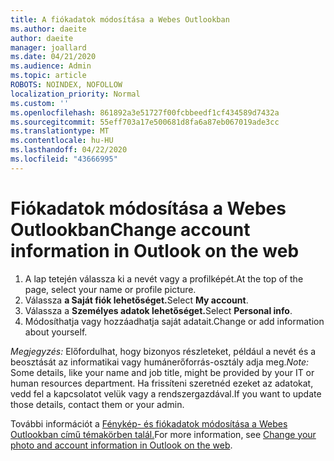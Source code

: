 ```yaml
---
title: A fiókadatok módosítása a Webes Outlookban
ms.author: daeite
author: daeite
manager: joallard
ms.date: 04/21/2020
ms.audience: Admin
ms.topic: article
ROBOTS: NOINDEX, NOFOLLOW
localization_priority: Normal
ms.custom: ''
ms.openlocfilehash: 861892a3e51727f00fcbbeedf1cf434589d7432a
ms.sourcegitcommit: 55eff703a17e500681d8fa6a87eb067019ade3cc
ms.translationtype: MT
ms.contentlocale: hu-HU
ms.lasthandoff: 04/22/2020
ms.locfileid: "43666995"
---
```

# <a name="change-account-information-in-outlook-on-the-web"></a><span data-ttu-id="134ef-102">Fiókadatok módosítása a Webes Outlookban</span><span class="sxs-lookup"><span data-stu-id="134ef-102">Change account information in Outlook on the web</span></span>

1. <span data-ttu-id="134ef-103">A lap tetején válassza ki a nevét vagy a profilképét.</span><span class="sxs-lookup"><span data-stu-id="134ef-103">At the top of the page, select your name or profile picture.</span></span>
1. <span data-ttu-id="134ef-104">Válassza **a Saját fiók lehetőséget.**</span><span class="sxs-lookup"><span data-stu-id="134ef-104">Select **My account**.</span></span>
1. <span data-ttu-id="134ef-105">Válassza a **Személyes adatok lehetőséget.**</span><span class="sxs-lookup"><span data-stu-id="134ef-105">Select **Personal info**.</span></span>
1. <span data-ttu-id="134ef-106">Módosíthatja vagy hozzáadhatja saját adatait.</span><span class="sxs-lookup"><span data-stu-id="134ef-106">Change or add information about yourself.</span></span>

<span data-ttu-id="134ef-107">*Megjegyzés:* Előfordulhat, hogy bizonyos részleteket, például a nevét és a beosztását az informatikai vagy humánerőforrás-osztály adja meg.</span><span class="sxs-lookup"><span data-stu-id="134ef-107">*Note:* Some details, like your name and job title, might be provided by your IT or human resources department.</span></span> <span data-ttu-id="134ef-108">Ha frissíteni szeretnéd ezeket az adatokat, vedd fel a kapcsolatot velük vagy a rendszergazdával.</span><span class="sxs-lookup"><span data-stu-id="134ef-108">If you want to update those details, contact them or your admin.</span></span>

<span data-ttu-id="134ef-109">További információt a [Fénykép- és fiókadatok módosítása a Webes Outlookban című témakörben talál.](https://support.office.com/article/b2dbb289-851d-4bed-93c3-3e136f5659ec)</span><span class="sxs-lookup"><span data-stu-id="134ef-109">For more information, see [Change your photo and account information in Outlook on the web](https://support.office.com/article/b2dbb289-851d-4bed-93c3-3e136f5659ec).</span></span>